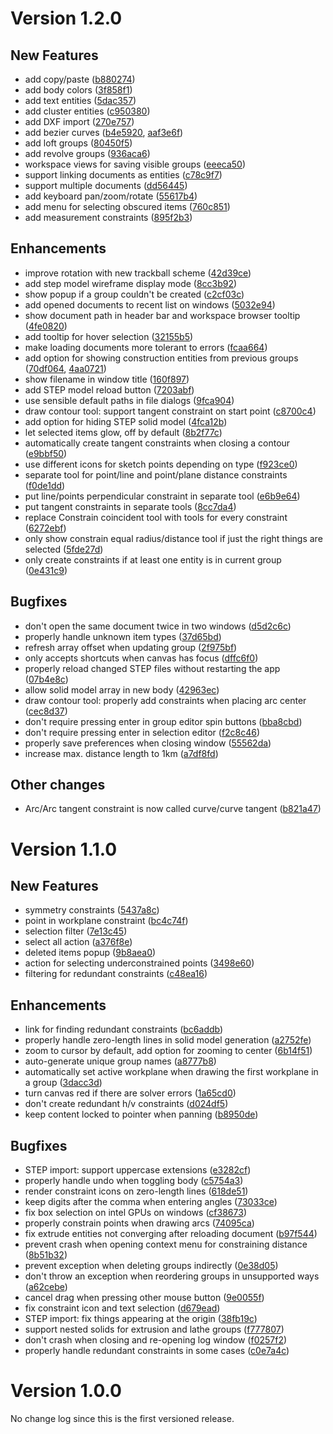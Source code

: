 # Version 1.2.0

## New Features

 - add copy/paste ([b880274](https://github.com/dune3d/dune3d/commit/b8802743de03cb7dbeb14f64993d57f28312812f))
 - add body colors ([3f858f1](https://github.com/dune3d/dune3d/commit/3f858f158fc0a25f7f006e6f6f20eeeefe743bd6))
 - add text entities ([5dac357](https://github.com/dune3d/dune3d/commit/5dac35766a8cf86aa0fbb2a67a7c1dfc13d36b48))
 - add cluster entities ([c950380](https://github.com/dune3d/dune3d/commit/c9503801e41389b1f5b0355d40091b18e2bb2f65))
 - add DXF import ([270e757](https://github.com/dune3d/dune3d/commit/270e757acc73981a0f38b48f5967652ab754774d))
 - add bezier curves ([b4e5920](https://github.com/dune3d/dune3d/commit/b4e5920a49182dfe8c11d7d17d0b861648804d21), [aaf3e6f](https://github.com/dune3d/dune3d/commit/aaf3e6f6b5506fdc2600e8578f5d697b68e8e413))
 - add loft groups ([80450f5](https://github.com/dune3d/dune3d/commit/80450f5e0cbbb666f4fb9949e6ab37ee482366fc))
 - add revolve groups ([936aca6](https://github.com/dune3d/dune3d/commit/936aca66c6d214402d626edf27a4a04a641857f9))
 - workspace views for saving visible groups ([eeeca50](https://github.com/dune3d/dune3d/commit/eeeca50546caba676ddaaf2dd5c74acc29bad16c))
 - support linking documents as entities ([c78c9f7](https://github.com/dune3d/dune3d/commit/c78c9f79b06f41052ba7b702b8a3189a97b75840))
 - support multiple documents ([dd56445](https://github.com/dune3d/dune3d/commit/dd5644582a9b5d134db1575163d7afd7be618e34))
 - add keyboard pan/zoom/rotate ([55617b4](https://github.com/dune3d/dune3d/commit/55617b48873883dbf8e3837b27a37b3832b180df))
 - add menu for selecting obscured items ([760c851](https://github.com/dune3d/dune3d/commit/760c8510b762972c77ac0eda4ca84d5f0e400e2a))
 - add measurement constraints ([895f2b3](https://github.com/dune3d/dune3d/commit/895f2b36563c586a9f35274f7b44320fa12e30cb))

## Enhancements

 - improve rotation with new trackball scheme ([42d39ce](https://github.com/dune3d/dune3d/commit/42d39ce7fdd44f93ce71cce61e56bf1dc3967094))
 - add step model wireframe display mode ([8cc3b92](https://github.com/dune3d/dune3d/commit/8cc3b920f04315640928d271ffbf7b49263444ed))
 - show popup if a group couldn't be created ([c2cf03c](https://github.com/dune3d/dune3d/commit/c2cf03c1d735be527d853f0f65eff02a697348c4))
 - add opened documents to recent list on windows ([5032e94](https://github.com/dune3d/dune3d/commit/5032e94e20ab7e1c87bd635c166aed65e168b821))
 - show document path in header bar and workspace browser tooltip ([4fe0820](https://github.com/dune3d/dune3d/commit/4fe082083a42de88b0d0d4b31d9fe2824b52a857))
 - add tooltip for hover selection ([32155b5](https://github.com/dune3d/dune3d/commit/32155b514a17ff8143ed4ffc0da95adabcd01036))
 - make loading documents more tolerant to errors ([fcaa664](https://github.com/dune3d/dune3d/commit/fcaa664aebfa6f07665ac806acba87d960fc0297))
 - add option for showing construction entities from previous groups ([70df064](https://github.com/dune3d/dune3d/commit/70df064886264d04a62d02139c97d327f3edfc9f), [4aa0721](https://github.com/dune3d/dune3d/commit/4aa0721c66e4c15d878886a46ddd91d361078dd9))
 - show filename in window title ([160f897](https://github.com/dune3d/dune3d/commit/160f8971407540f18f0692e7fd8c0fa50b0f257f))
 - add STEP model reload button ([7203abf](https://github.com/dune3d/dune3d/commit/7203abff704111b8f20af34a51fc7ad22b569259))
 - use sensible default paths in file dialogs ([9fca904](https://github.com/dune3d/dune3d/commit/9fca904798ab9686c6228cf0c8efad3a275f5509))
 - draw contour tool: support tangent constraint on start point ([c8700c4](https://github.com/dune3d/dune3d/commit/c8700c4350c595c33216fcdd91df89f8b6bd2fab))
 - add option for hiding STEP solid model ([4fca12b](https://github.com/dune3d/dune3d/commit/4fca12b13e1f092d66cae6647c344b2eb5462f48))
 - let selected items glow, off by default ([8b2f77c](https://github.com/dune3d/dune3d/commit/8b2f77cec27476adba4cffd59362748e39875c1d))
 - automatically create tangent constraints when closing a contour ([e9bbf50](https://github.com/dune3d/dune3d/commit/e9bbf5075513ffc9b7502ac90a8bbb780255fd2d))
 - use different icons for sketch points depending on type ([f923ce0](https://github.com/dune3d/dune3d/commit/f923ce0d2cf7d095a8ac0bf726ff965cee641e07))
 - separate tool for point/line and point/plane distance constraints ([f0de1dd](https://github.com/dune3d/dune3d/commit/f0de1dd4e933794bc81370ac53d52fb02157585d))
 - put line/points perpendicular constraint in separate tool ([e6b9e64](https://github.com/dune3d/dune3d/commit/e6b9e64e7dcc0dcd7bef9160480260ff91df8fca))
 - put tangent constraints in separate tools ([8cc7da4](https://github.com/dune3d/dune3d/commit/8cc7da4c6c39a6e9147626f6c12d418031ed5c56))
 - replace Constrain coincident tool with tools for every constraint ([6272ebf](https://github.com/dune3d/dune3d/commit/6272ebf07530547366453f2d9d8f4a25fd274f96))
 - only show constrain equal radius/distance tool if just the right things are selected ([5fde27d](https://github.com/dune3d/dune3d/commit/5fde27dbeeef25fe74d01ebda88687784b3068bb))
 - only create constraints if at least one entity is in current group ([0e431c9](https://github.com/dune3d/dune3d/commit/0e431c9a0147fc489dd5e400da5f96892935d08b))


## Bugfixes

 - don't open the same document twice in two windows ([d5d2c6c](https://github.com/dune3d/dune3d/commit/d5d2c6c06db8d35d46829742c8b20b81ca90c1c0))
 - properly handle unknown item types ([37d65bd](https://github.com/dune3d/dune3d/commit/37d65bd4b585b03ab35c81e8686217aed62cb96d))
 - refresh array offset when updating group ([2f975bf](https://github.com/dune3d/dune3d/commit/2f975bfa4e914b2298adf21e30dae51a73b64963))
 - only accepts shortcuts when canvas has focus ([dffc6f0](https://github.com/dune3d/dune3d/commit/dffc6f0412b369fdaab1ba2e68ffb593b63c0a83))
 - properly reload changed STEP files without restarting the app ([07b4e8c](https://github.com/dune3d/dune3d/commit/07b4e8c3a567b87fdbffb26099b92010a92f7420))
 - allow solid model array in new body ([42963ec](https://github.com/dune3d/dune3d/commit/42963ec3ee77b4910caff434fe769b6b473c7ca0))
 - draw contour tool: properly add constraints when placing arc center ([cec8d37](https://github.com/dune3d/dune3d/commit/cec8d37f3d5110d670e0b7b3ad9504149ed3d677))
 - don't require pressing enter in group editor spin buttons ([bba8cbd](https://github.com/dune3d/dune3d/commit/bba8cbd0a6d30ffa5bbfc24f0d1b2e441b754fb4))
 - don't require pressing enter in selection editor ([f2c8c46](https://github.com/dune3d/dune3d/commit/f2c8c46879bf29fac197279bd9fbd7def6227c57))
 - properly save preferences when closing window ([55562da](https://github.com/dune3d/dune3d/commit/55562dac499784d5ba0fc6195a95646ea6d7a544))
 - increase max. distance length to 1km ([a7df8fd](https://github.com/dune3d/dune3d/commit/a7df8fd18fe98ac03fa143c4de1c0d24330257f8))

## Other changes
 - Arc/Arc tangent constraint is now called curve/curve tangent ([b821a47](https://github.com/dune3d/dune3d/commit/b821a47883e3df58e417c6e10852f93ca8f64646))

# Version 1.1.0

## New Features

 - symmetry constraints ([5437a8c](https://github.com/dune3d/dune3d/commit/5437a8c1be3d1696d55a7114a81088dc7e2ee9d1))
 - point in workplane constraint ([bc4c74f](https://github.com/dune3d/dune3d/commit/bc4c74f667e2de1576600841038ba6e7aaa5d2ac))
 - selection filter ([7e13c45](https://github.com/dune3d/dune3d/commit/7e13c45dc98a89471950ed3a6b3ad35a0e040420))
 - select all action ([a376f8e](https://github.com/dune3d/dune3d/commit/a376f8e32e29c4064a47f79186e142cc88edae02))
 - deleted items popup ([9b8aea0](https://github.com/dune3d/dune3d/commit/9b8aea0810dea6f47b9991fa5cd9b858e0d4d57c))
 - action for selecting underconstrained points ([3498e60](https://github.com/dune3d/dune3d/commit/3498e602171d67c9c90cf78a674bfcf1d62036b7))
 - filtering for redundant constraints ([c48ea16](https://github.com/dune3d/dune3d/commit/c48ea167efa27b90f272a75021fda129820ccbaa))

## Enhancements

 - link for finding redundant constraints ([bc6addb](https://github.com/dune3d/dune3d/commit/bc6addb813635b9ed27bf32c52983a68a48c91b1))
 - properly handle zero-length lines in solid model generation ([a2752fe](https://github.com/dune3d/dune3d/commit/a2752fe8ef4f50f6527d7a571d76373d28def64b))
 - zoom to cursor by default, add option for zooming to center ([6b14f51](https://github.com/dune3d/dune3d/commit/6b14f51febf5a51bc6cd7345f4cdfe62828e7e94))
 - auto-generate unique group names ([a8777b8](https://github.com/dune3d/dune3d/commit/a8777b828532cde263f1c2873caeceba7e7c423f))
 - automatically set active workplane when drawing the first workplane in a group ([3dacc3d](https://github.com/dune3d/dune3d/commit/3dacc3d8e943ff16ff43ecd47e05bcb92fb93ecb))
 - turn canvas red if there are solver errors ([1a65cd0](https://github.com/dune3d/dune3d/commit/1a65cd0c6be525c3b5c6d620fcbf85fad4b87f8a))
 - don't create redundant h/v constraints ([d024df5](https://github.com/dune3d/dune3d/commit/d024df50555fe48ca5c537665f42b4229257e3e8))
 - keep content locked to pointer when panning ([b8950de](https://github.com/dune3d/dune3d/commit/b8950de7c1fb76cc476a4b199955ecc978e2edbd))

## Bugfixes

 - STEP import: support uppercase extensions ([e3282cf](https://github.com/dune3d/dune3d/commit/e3282cf6382064b281057b9d4df5683ae8d8402b))
 - properly handle undo when toggling body ([c5754a3](https://github.com/dune3d/dune3d/commit/c5754a39d08bf343f52ec7e08cdae10938b13abe))
 - render constraint icons on zero-length lines ([618de51](https://github.com/dune3d/dune3d/commit/618de513db19eca6c45eac4bef0b90ed21c36a6a))
 - keep digits after the comma when entering angles ([73033ce](https://github.com/dune3d/dune3d/commit/73033ce86876c8d8dc6f418610015ba57d7e165a))
 - fix box selection on intel GPUs on windows ([cf38673](https://github.com/dune3d/dune3d/commit/cf38673cbdab65898bc0ff5785afe0e17e70495a))
 - properly constrain points when drawing arcs ([74095ca](https://github.com/dune3d/dune3d/commit/74095cae547bf88dc46e75661fc941c4fdbc2717))
 - fix extrude entities not converging after reloading document ([b97f544](https://github.com/dune3d/dune3d/commit/b97f5440c56ce39186864b79052c69fd1ae9b87d))
 - prevent crash when opening context menu for constraining distance ([8b51b32](https://github.com/dune3d/dune3d/commit/8b51b327c2432c1abf22e8b46e48334ae856a506))
 - prevent exception when deleting groups indirectly ([0e38d05](https://github.com/dune3d/dune3d/commit/0e38d05f3143eb01b9918953485af749761b7cbb))
 - don't throw an exception when reordering groups in unsupported ways ([a62cebe](https://github.com/dune3d/dune3d/commit/a62cebe59f15a6f0b61912416d104b80cd70f224))
 - cancel drag when pressing other mouse button ([9e0055f](https://github.com/dune3d/dune3d/commit/9e0055fd8210bb3214d9e67b707a5664e908d468))
 - fix constraint icon and text selection ([d679ead](https://github.com/dune3d/dune3d/commit/d679ead3ad5c8a5cd46e6999ee2382c498f919d1))
 - STEP import: fix things appearing at the origin ([38fb19c](https://github.com/dune3d/dune3d/commit/38fb19c626c54921373f89c19b8a8e9540e5af95))
 - support nested solids for extrusion and lathe groups ([f777807](https://github.com/dune3d/dune3d/commit/f777807b41c4dd87c25fe9cddf7e65adc06924dc))
 - don't crash when closing and re-opening log window ([f0257f2](https://github.com/dune3d/dune3d/commit/f0257f2da931efc7eadada0445f37d0a128cee1a))
 - properly handle redundant constraints in some cases ([c0e7a4c](https://github.com/dune3d/dune3d/commit/c0e7a4cd9e79ac2cc9b85088df839e05ef4d9182))

# Version 1.0.0

No change log since this is the first versioned release.

